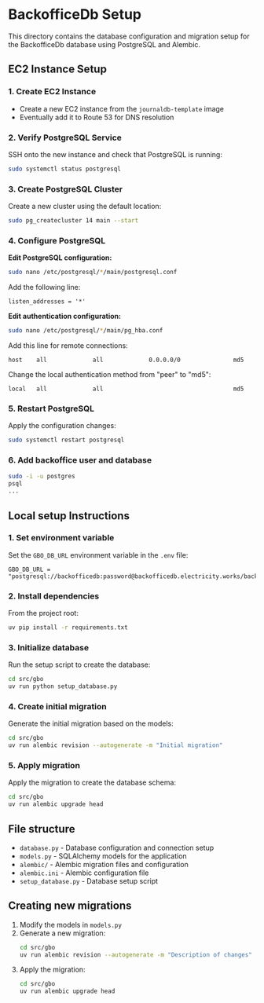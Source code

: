 # BackofficeDb Setup

This directory contains the database configuration and migration setup for the BackofficeDb database using PostgreSQL and Alembic.

## EC2 Instance Setup

### 1. Create EC2 Instance
- Create a new EC2 instance from the `journaldb-template` image
- Eventually add it to Route 53 for DNS resolution

### 2. Verify PostgreSQL Service
SSH onto the new instance and check that PostgreSQL is running:

```bash
sudo systemctl status postgresql
```

### 3. Create PostgreSQL Cluster
Create a new cluster using the default location:

```bash
sudo pg_createcluster 14 main --start
```

### 4. Configure PostgreSQL

**Edit PostgreSQL configuration:**
```bash
sudo nano /etc/postgresql/*/main/postgresql.conf
```
Add the following line:
```
listen_addresses = '*'
```

**Edit authentication configuration:**
```bash
sudo nano /etc/postgresql/*/main/pg_hba.conf
```
Add this line for remote connections:
```
host    all             all             0.0.0.0/0               md5
```
Change the local authentication method from "peer" to "md5":
```
local   all             all                                     md5
```

### 5. Restart PostgreSQL
Apply the configuration changes:

```bash
sudo systemctl restart postgresql
```

### 6. Add backoffice user and database
```bash
sudo -i -u postgres
psql
...
```

## Local setup Instructions

### 1. Set environment variable

Set the `GBO_DB_URL` environment variable in the `.env` file:

```
GBO_DB_URL = "postgresql://backofficedb:password@backofficedb.electricity.works/backofficedb"
```

### 2. Install dependencies

From the project root:

```bash
uv pip install -r requirements.txt
```

### 3. Initialize database

Run the setup script to create the database:

```bash
cd src/gbo
uv run python setup_database.py
```

### 4. Create initial migration

Generate the initial migration based on the models:

```bash
cd src/gbo
uv run alembic revision --autogenerate -m "Initial migration"
```

### 5. Apply migration

Apply the migration to create the database schema:

```bash
cd src/gbo
uv run alembic upgrade head
```

## File structure

- `database.py` - Database configuration and connection setup
- `models.py` - SQLAlchemy models for the application
- `alembic/` - Alembic migration files and configuration
- `alembic.ini` - Alembic configuration file
- `setup_database.py` - Database setup script

## Creating new migrations

1. Modify the models in `models.py`
2. Generate a new migration:
   ```bash
   cd src/gbo
   uv run alembic revision --autogenerate -m "Description of changes"
   ```
3. Apply the migration:
   ```bash
   cd src/gbo
   uv run alembic upgrade head
   ```